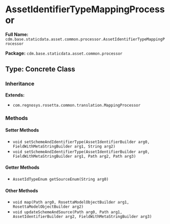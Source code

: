 # AssetIdentifierTypeMappingProcessor

**Full Name:** `cdm.base.staticdata.asset.common.processor.AssetIdentifierTypeMappingProcessor`

**Package:** `cdm.base.staticdata.asset.common.processor`

## Type: Concrete Class

### Inheritance

**Extends:**
- `com.regnosys.rosetta.common.translation.MappingProcessor`

### Methods

#### Setter Methods

- `void setSchemeAndIdentifierType(AssetIdentifierBuilder arg0, FieldWithMetaStringBuilder arg1, String arg2)`
- `void setSchemeAndIdentifierType(AssetIdentifierBuilder arg0, FieldWithMetaStringBuilder arg1, Path arg2, Path arg3)`

#### Getter Methods

- `AssetIdTypeEnum getSourceEnum(String arg0)`

#### Other Methods

- `void map(Path arg0, RosettaModelObjectBuilder arg1, RosettaModelObjectBuilder arg2)`
- `void updateSchemeAndSource(Path arg0, Path arg1, AssetIdentifierBuilder arg2, FieldWithMetaStringBuilder arg3)`

